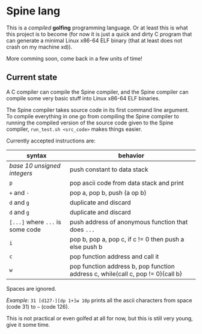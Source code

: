 
# Spine lang

This is a *compiled* **golfing** programming language. Or at least this is what this project is to become (for now it is just a quick and dirty C program that can generate a minimal Linux x86-64 ELF binary (that at least does not crash on my machine xd)).

More comming soon, come back in a few units of time!

## Current state

A C compiler can compile the Spine compiler, and the Spine compiler can compile some very basic stuff into Linux x86-64 ELF binaries.

The Spine compiler takes source code in its first command line argument. To compile everything in one go from compiling the Spine compiler to running the compiled version of the source code given to the Spine compiler, `run_test.sh <src_code>` makes things easier.

Currently accepted instructions are:

syntax | behavior
------ | --------
*base 10 unsigned integers* | push constant to data stack
`p` | pop ascii code from data stack and print
`+` and `-` | pop a, pop b, push (a op b)
`d` and `g` | duplicate and discard
`d` and `g` | duplicate and discard
`[...]` where `...` is some code | push address of anonymous function that does `...`
`i` | pop b, pop a, pop c, if c != 0 then push a else push b
`c` | pop function address and call it
`w` | pop function address b, pop function address c, while(call c, pop != 0){call b}

Spaces are ignored.

*Example:* `31 [d127-][dp 1+]w 10p` prints all the ascii characters from space (code 31) to `~` (code 126).

This is not practical or even golfed at all for now, but this is still very young, give it some time.

